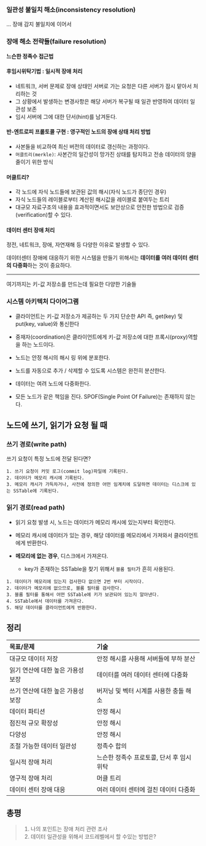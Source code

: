 ### 일관성 불일치 해소(inconsistency resolution)
... 장애 감지 불일치에 이어서

### 장애 해소 전략들(failure resolution)

**느슨한 정족수 접근법**

#### **후임시위탁기법** : 일시적 장애 처리
- 네트워크, 서버 문제로 장애 상태인 서버로 가는 요청은 다른 서버가 잠시 맡아서 처리하는 것
- 그 상황에서 발생하는 변경사항은 해당 서버가 복구될 때 일관 반영하여 데이터 일관성 보존
- 임시 서버에 그에 대한 단서(hint)를 남겨둔다.

#### **반-엔트로피 프롵토콜 구현** : 영구적인 노드의 장애 상태 처리 방법

- 사본들을 비교하여 최신 버전의 데이터로 갱신하는 과정이다.
- `머클트리(merkle)`: 사본간의 일간성이 망가진 상태를 탐지하고 전송 데이터의 양을 줄이기 위한 방식

#### 머클트리?

- 각 노드에 자식 노드들에 보관된 값의 해시(자식 노드가 종단인 경우)
- 자식 노드들의 레이블로부터 계산된 해시값을 레이블로 붙여두는 트리
- 대규모 자료구조의 내용을 효과적이면서도 보안상으로 안전한 방법으로 검증(verification)할 수 있다.  


#### 데이터 센터 장애 처리

정전, 네트워크, 장애, 자연재해 등 다양한 이유로 발생할 수 있다.

데이터센터 장애에 대응하기 위한 시스템을 만들기 위해서는 **데이터를 여러 데이터 센터의 다중화**하는 것이 중요하다.

---
여기까지는 키-값 저장소를 만드는데 필요한 다양한 기술들

### 시스템 아키텍처 다이어그램

- 클라이언트는 키-값 저장소가 제공하는 두 가지 단순한 API 즉, get(key) 및 put(key, value)와 통신한다

- 중재자(coordination)은 클라이언트에게 키-값 저장소에 대한 프록시(proxy)역할을 하는 노드이다.
- 노드는 안정 해시의 해시 링 위에 분포한다.
- 노드를 자동으로 추가 / 삭제할 수 있도록 시스템은 완전히 분산한다.
- 데이터는 여려 노드에 다중화한다.
- 모든 노드가 같은 책임을 진다. SPOF(Single Point Of Failure)는 존재하지 않는다.

## 노드에 쓰기, 읽기가 요청 될 때

### 쓰기 경로(write path)

쓰기 요청이 특정 노드에 전달 된다면?
```
1. 쓰기 요청이 커밋 로그(commit log)파일에 기록된다.
2. 데이터가 메모리 캐시에 기록된다.
3. 메모리 캐시가 가득차거나, 사전에 정의한 어떤 임계치에 도달하면 데이터는 디스크에 있는 SSTable에 기록된다.  
```

### 읽기 경로(read path)

- 읽기 요청 발생 시, 노드는 데이터가 메모리 캐시에 있는지부터 확인한다.
- 메모리 캐시에 데이터가 있는 경우, 해당 데이터를 메모리에서 가져와서 클라이언트에게 반환한다.

- **메모리에 없는 경우**, 디스크에서 가져온다.
  - key가 존재하는 SSTable을 찾기 위해서 `블룸 필터`가 흔히 사용된다.

```
1. 데이터가 메모리에 있는지 검사한다 없으면 2번 부터 시작이다.
2. 데이터가 메모리에 없으므로, 블룸 필터를 검사한다.
3. 블룸 필터를 통해서 어떤 SSTable에 키가 보관되어 있는지 알아낸다.
4. SSTable에서 데이터를 가져온다.
5. 해당 데이터를 클라이언트에게 반환한다.
```

## 정리

|목표/문제|기술|
|:----|:----|
|대규모 데이터 저장|안정 해시를 사용해 서버들에 부하 분산|
|읽기 연산에 대한 높은 가용성 보장|데이터를 여러 데이터 센터에 다중화|
|쓰기 연산에 대한 높은 가용성 보장|버저닝 및 벡터 시계를 사용한 충돌 해소|
|데이터 파티션|안정 해시|
|점진적 규모 확장성|안정 해시|
|다양성|안정 해시|
|조절 가능한 데이터 일관성|정족수 합의|
|일시적 장애 처리|느슨한 정족수 프로토콜, 단서 후 임시 위탁|
|영구적 장애 처리|머클 트리|
|데이터 센터 장애 대응|여러 데이터 센터에 걸친 데이터 다중화|


## 총평
> 1. 나의 포인트는 장애 처리 관련 조사
> 2. 데이터 일관성을 위해서 코드레벨에서 할 수있는 방법은?
